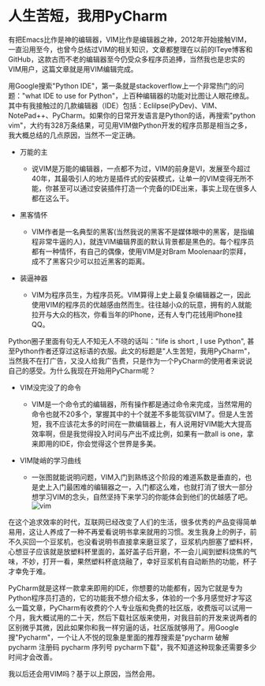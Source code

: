 人生苦短，我用PyCharm
=======================
有把Emacs比作是神的编辑器，VIM比作是编辑器之神，2012年开始接触VIM，一直沿用至今，也曾今总结过VIM的相关知识，文章都整理在以前的ITeye博客和GitHub，这款古而不老的编辑器至今仍受众多程序员追捧，当然我也是忠实的VIM用户，这篇文章就是用VIM编辑完成。  

用Google搜索"Python IDE"，第一条就是stackoverflow上一个非常热门的问题："what IDE to use for Python"，上百种编辑器的功能对比图让人眼花缭乱。其中有我接触过的几款编辑器（IDE）包括：Eclilpse(PyDev)、VIM、NotePad++、PyCharm。如果你的日常开发语言是Python的话，再搜索"python vim"，大约有328万条结果，可见用VIM做Python开发的程序员那是相当之多，我大概总结的几点原因，当然不一定正确。  

* 万能的主
    * 说VIM是万能的编辑器，一点都不为过，VIM的前身是VI，发展至今超过40年，其最吸引人的地方是插件式的安装模式，让单一的VIM变得无所不能，你甚至可以通过安装插件打造一个完备的IDE出来，事实上现在很多人都在这么干。
* 黑客情怀
    * VIM作者是一名典型的黑客(当然我说的黑客不是媒体眼中的黑客，是指编程非常牛逼的人)，就连VIM编辑界面的默认背景都是黑色的。每个程序员都有一种情怀，有自己的偶像，使用VIM是对Bram Moolenaar的崇拜，成不了黑客只少可以拉近黑客的距离。

* 装逼神器
    * VIM为程序员生，为程序员死。VIM算得上史上最复杂编辑器之一，因此使用VIM的程序员的优越感由然而生。往往越小众的玩意，拥有的人就能拉开与大众的档次，你看当年的IPhone，还有人专门花钱用IPhone挂QQ。

Python圈子里面有句无人不知无人不晓的话叫："life is short , I use Python", 甚至Python作者还穿过这标语的衣服。此文的标题是"人生苦短，我用PyCharm"，当然我不在打广告，又没人给我广告费，只是作为一个PyCharm的使用者来说说自己的感受。为什么我现在开始用PyCharm呢？

* VIM没完没了的命令
    * VIM是一个命令式的编辑器，所有操作都是通过命令来完成，当然常用的命令也就不20多个，掌握其中的十个就差不多能驾驭VIM了。但是人生苦短，我不应该花太多的时间在一款编辑器上，有人说用好VIM能大大提高效率啊，但是我觉得投入时间与产出不成比例，如果有一款all is one，拿来即用的IDE，你会觉得这个世界是多美。  

* VIM陡峭的学习曲线
    * 一张图就能说明问题，VIM入门到熟练这个阶段的难道系数是垂直的，也是史上入门最困难的编辑器之一，入门都这么难，也就打消了很大一部分想学习VIM的念头，自然坚持下来学习的你能体会到他们的优越感了吧。
![vim](http://blog-resource.qiniudn.com/vim-emacs.png)

在这个追求效率的时代，互联网已经改变了人们的生活，很多优秀的产品变得简单易用，这让人养成了一种不再爱看说明书拿来就用的习惯。发生我身上的例子，前不久买回一个豆浆机，也没看说明书直接拿来磨豆浆了，豆浆机内胆塞了塑料杯，心想豆子应该就是放塑料杯里面的，盖好盖子后开磨，不一会儿闻到塑料烧焦的气味，不妙，打开一看，果然塑料杯底烧融了，幸好豆浆机有自动断热的功能，杯子才幸免于难。

PyCharm就是这样一款拿来即用的IDE，你想要的功能都有，因为它就是专为Python程序员打造的，它的功能我不想介绍太多，体验的一个多月感觉好才写这么一篇文章，PyCharm有收费的个人专业版和免费的社区版，收费版可以试用一个月，我大概试用的二十天，然后下载社区版来使用，对我目前的开发来说两者的区别微乎其微，因此如果你和我一样穷逼的话，社区版就够用了。用Google搜"Pycharm"，一个让人不悦的现象是里面的推荐搜索是"pycharm 破解 pycharm 注册码 pycharm 序列号 pycharm下载"，我不知道这种现象还需要多少时间才会改善。

我以后还会用VIM吗？基于以上原因，当然会用。  
